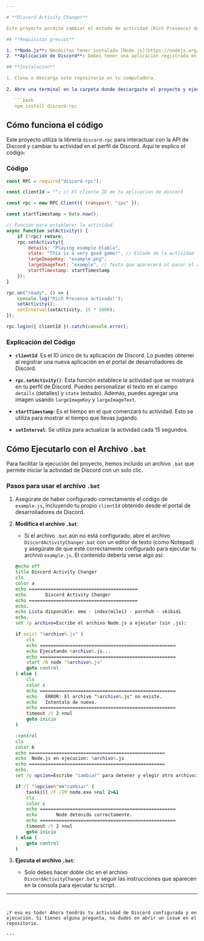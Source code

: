 ```yaml
---

# **Discord Activity Changer**

Este proyecto permite cambiar el estado de actividad (Rich Presence) de tu cuenta de Discord, mostrando información personalizada sobre lo que estás jugando. Puedes configurar detalles como el título del juego, la imagen que aparece en tu perfil, y más.

## **Requisitos previos**

1. **Node.js**: Necesitas tener instalado [Node.js](https://nodejs.org/) para ejecutar el código de este proyecto.
2. **Aplicación de Discord**: Debes tener una aplicación registrada en el [Portal de Desarrolladores de Discord](https://discord.com/developers/applications), para obtener el `clientId` de tu aplicación.

## **Instalación**

1. Clona o descarga este repositorio en tu computadora.
   
2. Abre una terminal en la carpeta donde descargaste el proyecto y ejecuta el siguiente comando para instalar las dependencias necesarias:

   ```bash
   npm install discord-rpc
   ```

## **Cómo funciona el código**

Este proyecto utiliza la librería `discord-rpc` para interactuar con la API de Discord y cambiar tu actividad en el perfil de Discord. Aquí te explico el código:

### **Código**

```javascript
const RPC = require("discord-rpc");

const clientId = ""; // El cliente ID de tu aplicacion de discord

const rpc = new RPC.Client({ transport: "ipc" });

const startTimestamp = Date.now();

// Función para establecer la actividad
async function setActivity() {
    if (!rpc) return;
    rpc.setActivity({
        details: "Playing example blabla",
        state: "This is a very good game!", // Estado de la actividad
        largeImageKey: "example.png",
        largeImageText: "example", // Texto que aparecerá al pasar el ratón sobre la imagen
        startTimestamp: startTimestamp
    });
}

rpc.on("ready", () => {
    console.log("Rich Presence activado!");
    setActivity();
    setInterval(setActivity, 15 * 1000);
});

rpc.login({ clientId }).catch(console.error);
```

### **Explicación del Código**

- **`clientId`**: Es el ID único de tu aplicación de Discord. Lo puedes obtener al registrar una nueva aplicación en el portal de desarrolladores de Discord.
  
- **`rpc.setActivity()`**: Esta función establece la actividad que se mostrará en tu perfil de Discord. Puedes personalizar el texto en el campo `details` (detalles) y `state` (estado). Además, puedes agregar una imagen usando `largeImageKey` y `largeImageText`.

- **`startTimestamp`**: Es el tiempo en el que comenzará tu actividad. Esto se utiliza para mostrar el tiempo que llevas jugando.

- **`setInterval`**: Se utiliza para actualizar la actividad cada 15 segundos.

## **Cómo Ejecutarlo con el Archivo `.bat`**

Para facilitar la ejecución del proyecto, hemos incluido un archivo `.bat` que permite iniciar la actividad de Discord con un solo clic.

### **Pasos para usar el archivo `.bat`**

1. Asegúrate de haber configurado correctamente el código de `example.js`, incluyendo tu propio `clientId` obtenido desde el portal de desarrolladores de Discord.

2. **Modifica el archivo `.bat`**:
   - Si el archivo `.bat` aún no está configurado, abre el archivo `DiscordActivityChanger.bat` con un editor de texto (como Notepad) y asegúrate de que esté correctamente configurado para ejecutar tu archivo `example.js`. El contenido debería verse algo así:

   ```bat
   @echo off
   title Discord Activity Changer
   cls
   color a
   echo ========================================
   echo       Discord Activity Changer
   echo ========================================
   echo.
   echo Lista disponible: emo - index(milei) - pornhub - skibidi
   echo.
   set /p archivo=Escribe el archivo Node.js a ejecutar (sin .js): 

   if exist "%archivo%.js" (
       cls
       echo ==================================================
       echo Ejecutando %archivo%.js...
       echo ==================================================
       start /B node "%archivo%.js"
       goto control
   ) else (
       cls
       color c
       echo ==================================================
       echo   ERROR: El archivo "%archivo%.js" no existe.
       echo   Intentalo de nuevo.
       echo ==================================================
       timeout /t 2 >nul
       goto inicio
   )

   :control
   cls
   color b
   echo ==================================================
   echo  Node.js en ejecucion: %archivo%.js
   echo ==================================================
   echo.
   set /p opcion=Escribe "cambiar" para detener y elegir otro archivo: 

   if /I "%opcion%"=="cambiar" (
       taskkill /F /IM node.exe >nul 2>&1
       cls
       color c
       echo ==================================================
       echo       Node detenido correctamente.
       echo ==================================================
       timeout /t 2 >nul
       goto inicio
   ) else (
       goto control
   )
   ```

3. **Ejecuta el archivo `.bat`**:
   - Solo debes hacer doble clic en el archivo `DiscordActivityChanger.bat` y seguir las instrucciones que aparecen en la consola para ejecutar tu script.

---
```


¡Y eso es todo! Ahora tendrás tu actividad de Discord configurada y en ejecución. Si tienes alguna pregunta, no dudes en abrir un issue en el repositorio.

---
